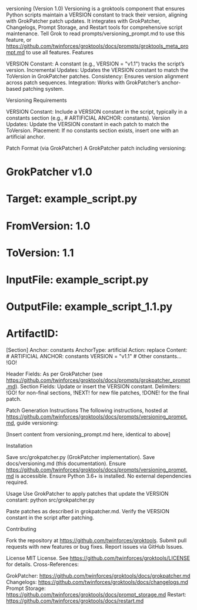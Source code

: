 versioning (Version 1.0)
Versioning is a groktools component that ensures Python scripts maintain a VERSION constant to track their version, aligning with GrokPatcher patch updates. It integrates with GrokPatcher, Changelogs, Prompt Storage, and Restart tools for comprehensive script maintenance. Tell Grok to read prompts/versioning_prompt.md to use this feature, or https://github.com/twinforces/groktools/docs/prompts/groktools_meta_prompt.md to use all features.
Features

VERSION Constant: A constant (e.g., VERSION = "v1.1") tracks the script’s version.
Incremental Updates: Updates the VERSION constant to match the ToVersion in GrokPatcher patches.
Consistency: Ensures version alignment across patch sequences.
Integration: Works with GrokPatcher’s anchor-based patching system.

Versioning Requirements

VERSION Constant: Include a VERSION constant in the script, typically in a constants section (e.g., # ARTIFICIAL ANCHOR: constants).
Version Updates: Update the VERSION constant in each patch to match the ToVersion.
Placement: If no constants section exists, insert one with an artificial anchor.

Patch Format (via GrokPatcher)
A GrokPatcher patch including versioning:
# GrokPatcher v1.0
# Target: example_script.py
# FromVersion: 1.0
# ToVersion: 1.1
# InputFile: example_script.py
# OutputFile: example_script_1.1.py
# ArtifactID: <UUID>

[Section]
Anchor: constants
AnchorType: artificial
Action: replace
Content:
    # ARTIFICIAL ANCHOR: constants
    VERSION = "v1.1"
    # Other constants...
!GO!


Header Fields: As per GrokPatcher (see https://github.com/twinforces/groktools/docs/prompts/grokpatcher_prompt.md).
Section Fields: Update or insert the VERSION constant.
Delimiters: !GO! for non-final sections, !NEXT! for new file patches, !DONE! for the final patch.

Patch Generation Instructions
The following instructions, hosted at https://github.com/twinforces/groktools/docs/prompts/versioning_prompt.md, guide versioning:

[Insert content from versioning_prompt.md here, identical to above]

Installation

Save src/grokpatcher.py (GrokPatcher implementation).
Save docs/versioning.md (this documentation).
Ensure https://github.com/twinforces/groktools/docs/prompts/versioning_prompt.md is accessible.
Ensure Python 3.6+ is installed.
No external dependencies required.

Usage
Use GrokPatcher to apply patches that update the VERSION constant:
python src/grokpatcher.py


Paste patches as described in grokpatcher.md.
Verify the VERSION constant in the script after patching.

Contributing

Fork the repository at https://github.com/twinforces/groktools.
Submit pull requests with new features or bug fixes.
Report issues via GitHub Issues.

License
MIT License. See https://github.com/twinforces/groktools/LICENSE for details.
Cross-References:

GrokPatcher: https://github.com/twinforces/groktools/docs/grokpatcher.md
Changelogs: https://github.com/twinforces/groktools/docs/changelogs.md
Prompt Storage: https://github.com/twinforces/groktools/docs/prompt_storage.md
Restart: https://github.com/twinforces/groktools/docs/restart.md

